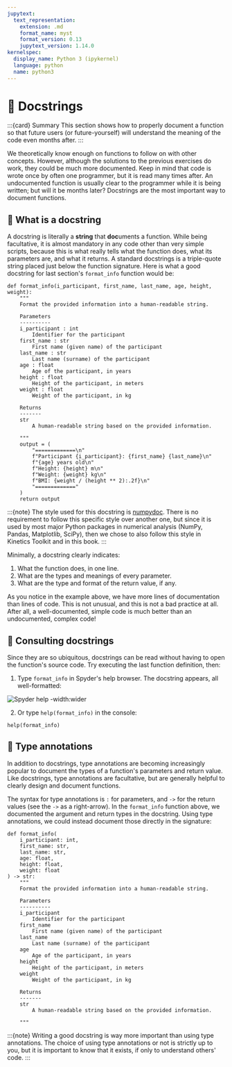 ```yaml
---
jupytext:
  text_representation:
    extension: .md
    format_name: myst
    format_version: 0.13
    jupytext_version: 1.14.0
kernelspec:
  display_name: Python 3 (ipykernel)
  language: python
  name: python3
---
```


# 📖 Docstrings

:::{card} Summary
This section shows how to properly document a function so that future users (or future-yourself) will understand the meaning of the code even months after.
:::

We theoretically know enough on functions to follow on with other concepts. However, although the solutions to the previous exercises do work, they could be much more documented. Keep in mind that code is wrote once by often one programmer, but it is read many times after. An undocumented function is usually clear to the programmer while it is being written; but will it be months later? Docstrings are the most important way to document functions.

## 📄 What is a docstring

A docstring is literally a **string** that **doc**uments a function. While being facultative, it is almost mandatory in any code other than very simple scripts, because this is what really tells what the function does, what its parameters are, and what it returns. A standard docstrings is a triple-quote string placed just below the function signature. Here is what a good docstring for last section's `format_info` function would be:

```{code-cell} ipython3
def format_info(i_participant, first_name, last_name, age, height, weight):
    """
    Format the provided information into a human-readable string.

    Parameters
    ----------
    i_participant : int
        Identifier for the participant
    first_name : str
        First name (given name) of the participant
    last_name : str
        Last name (surname) of the participant
    age : float
        Age of the participant, in years
    height : float
        Height of the participant, in meters
    weight : float
        Weight of the participant, in kg

    Returns
    -------
    str
        A human-readable string based on the provided information.

    """
    output = (
        "=============\n"
        f"Participant {i_participant}: {first_name} {last_name}\n"
        f"{age} years old\n"
        f"Height: {height} m\n"
        f"Weight: {weight} kg\n"
        f"BMI: {weight / (height ** 2):.2f}\n"
        "============="
    )
    return output
```

:::{note}
The style used for this docstring is [numpydoc](https://numpydoc.readthedocs.io/en/latest/format.html). There is no requirement to follow this specific style over another one, but since it is used by most major Python packages in numerical analysis (NumPy, Pandas, Matplotlib, SciPy), then we chose to also follow this style in Kinetics Toolkit and in this book.
:::

Minimally, a docstring clearly indicates:
1. What the function does, in one line.
2. What are the types and meanings of every parameter.
3. What are the type and format of the return value, if any.

As you notice in the example above, we have more lines of documentation than lines of code. This is not unusual, and this is not a bad practice at all. After all, a well-documented, simple code is much better than an undocumented, complex code!

## 📄 Consulting docstrings

Since they are so ubiquitous, docstrings can be read without having to open the function's source code. Try executing the last function definition, then:

1. Type `format_info` in Spyder's help browser. The docstring appears, all well-formatted:

![Spyder help -width:wider](_static/images/python_function_spyder_help.png)

2. Or type `help(format_info)` in the console:

```{code-cell} ipython3
help(format_info)
```


## 📄 Type annotations

In addition to docstrings, type annotations are becoming increasingly popular to document the types of a function's parameters and return value. Like docstrings, type annotations are facultative, but are generally helpful to clearly design and document functions.

The syntax for type annotations is `:` for parameters, and `->` for the return values (see the `->` as a right-arrow). In the `format_info` function above, we documented the argument and return types in the docstring. Using type annotations, we could instead document those directly in the signature:

```{code-cell} ipython3
def format_info(
    i_participant: int,
    first_name: str,
    last_name: str,
    age: float,
    height: float,
    weight: float
) -> str:
    """
    Format the provided information into a human-readable string.

    Parameters
    ----------
    i_participant
        Identifier for the participant
    first_name
        First name (given name) of the participant
    last_name
        Last name (surname) of the participant
    age
        Age of the participant, in years
    height
        Height of the participant, in meters
    weight
        Weight of the participant, in kg

    Returns
    -------
    str
        A human-readable string based on the provided information.

    """
```

:::{note}
Writing a good docstring is way more important than using type annotations. The choice of using type annotations or not is strictly up to you, but it is important to know that it exists, if only to understand others' code.
:::
